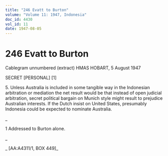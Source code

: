 ```yaml
---
title: "246 Evatt to Burton"
volume: "Volume 11: 1947, Indonesia"
doc_id: 4430
vol_id: 11
date: 1947-08-05
---
```


# 246 Evatt to Burton

Cablegram unnumbered (extract) HMAS HOBART, 5 August 1947

SECRET [PERSONAL] [1]

5\. Unless Australia is included in some tangible way in the Indonesian arbitration or mediation the net result would be that instead of open judicial arbitration, secret political bargain on Munich style might result to prejudice Australian interests. If the Dutch insist on United States, presumably Indonesia could be expected to nominate Australia.

_

1 Addressed to Burton alone.

_

_ [AA:A4311/1, BOX 449]_
